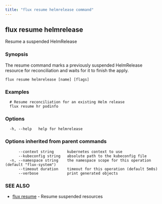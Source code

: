 ```yaml
---
title: "flux resume helmrelease command"
---
```

## flux resume helmrelease

Resume a suspended HelmRelease

### Synopsis

The resume command marks a previously suspended HelmRelease resource for reconciliation and waits for it to
finish the apply.

```
flux resume helmrelease [name] [flags]
```

### Examples

```
  # Resume reconciliation for an existing Helm release
  flux resume hr podinfo
```

### Options

```
  -h, --help   help for helmrelease
```

### Options inherited from parent commands

```
      --context string      kubernetes context to use
      --kubeconfig string   absolute path to the kubeconfig file
  -n, --namespace string    the namespace scope for this operation (default "flux-system")
      --timeout duration    timeout for this operation (default 5m0s)
      --verbose             print generated objects
```

### SEE ALSO

* [flux resume](../flux_resume/)	 - Resume suspended resources

